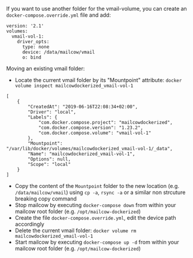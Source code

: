 If you want to use another folder for the vmail-volume, you can create an `docker-compose.override.yml` file and add:
```
version: '2.1'
volumes:
  vmail-vol-1:
    driver_opts:
      type: none
      device: /data/mailcow/vmail
      o: bind
```

Moving an existing vmail folder:

- Locate the current vmail folder by its "Mountpoint" attribute: `docker volume inspect mailcowdockerized_vmail-vol-1`

``` hl_lines="10"
[
    {
        "CreatedAt": "2019-06-16T22:08:34+02:00",
        "Driver": "local",
        "Labels": {
            "com.docker.compose.project": "mailcowdockerized",
            "com.docker.compose.version": "1.23.2",
            "com.docker.compose.volume": "vmail-vol-1"
        },
        "Mountpoint": "/var/lib/docker/volumes/mailcowdockerized_vmail-vol-1/_data",
        "Name": "mailcowdockerized_vmail-vol-1",
        "Options": null,
        "Scope": "local"
    }
]
```

- Copy the content of the `Mountpoint` folder to the new location (e.g. `/data/mailcow/vmail`) using `cp -a`, `rsync -a` or a similar non strcuture breaking copy command
- Stop mailcow by executing `docker-compose down` from within your mailcow root folder (e.g. `/opt/mailcow-dockerized`)
- Create the file `docker-compose.override.yml`, edit the device path accordingly
- Delete the current vmail folder: `docker volume rm mailcowdockerized_vmail-vol-1`
- Start mailcow by executing `docker-compose up -d` from within your mailcow root folder (e.g. `/opt/mailcow-dockerized`)
